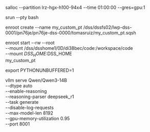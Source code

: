 salloc --partition lrz-hgx-h100-94x4 --time 01:00:00 --gres=gpu:1

srun --pty bash

enroot create --name my_custom_pt /dss/dssfs02/lwp-dss-0001/pn76je/pn76je-dss-0000/tomasruiz/my_custom_pt.sqsh

enroot start --rw --root \
    --mount /dss/dsshome1/0D/di38bec/code:/workspace/code \
    --mount $DSS_HOME:$DSS_HOME \
    my_custom_pt


export PYTHONUNBUFFERED=1

vllm serve Qwen/Qwen3-14B \
    --dtype auto \
    --enable-reasoning \
    --reasoning-parser deepseek_r1 \
    --task generate \
    --disable-log-requests \
    --max-model-len 8192 \
    --gpu-memory-utilization 0.95 \
    --port 8001